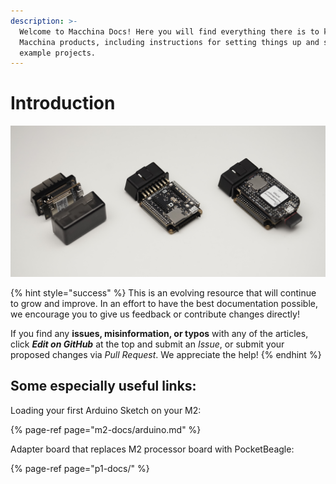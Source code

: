 ```yaml
---
description: >-
  Welcome to Macchina Docs! Here you will find everything there is to know about
  Macchina products, including instructions for setting things up and several
  example projects.
---
```


# Introduction

![](.gitbook/assets/dsc02835.JPG)



{% hint style="success" %}
This is an evolving resource that will continue to grow and improve. In an effort to have the best documentation possible, we encourage you to give us feedback or contribute changes directly!

If you find any **issues, misinformation, or typos** with any of the articles, click _**Edit on GitHub**_ at the top and submit an _Issue_, or submit your proposed changes via _Pull Request_. We appreciate the help!
{% endhint %}

## Some especially useful links:

Loading your first Arduino Sketch on your M2:

{% page-ref page="m2-docs/arduino.md" %}

Adapter board that replaces M2 processor board with PocketBeagle:

{% page-ref page="p1-docs/" %}





